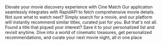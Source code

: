 Elevate your movie discovery experience with Cine Match Our application seamlessly integrates with RapidAPI to fetch comprehensive movie details. Not sure what to watch next? Simply search for a movie, and our platform will instantly recommend similar titles, curated just for you. But that's not all. Found a title that piqued your interest? Save it to your personalized list and revisit anytime. Dive into a world of cinematic treasures, get personalized recommendations, and curate your next movie night, all in one place
